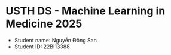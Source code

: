 USTH DS - Machine Learning in Medicine 2025
===============================================

- Student name: Nguyễn Đông San
- Student ID: 22BI13388


